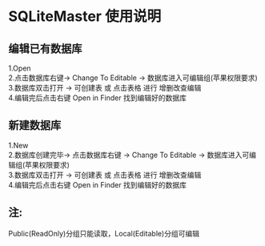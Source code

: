 # SQLiteMaster 使用说明

## 编辑已有数据库

1.Open   
2.点击数据库右键-> Change To Editable -> 数据库进入可编辑组(苹果权限要求)  
3.数据库双击打开 -> 可创建表 或 点击表格 进行 增删改查编辑   
4.编辑完后点击右键 Open in Finder 找到编辑好的数据库  


## 新建数据库

1.New  
2.数据库创建完毕-> 点击数据库右键 -> Change To Editable -> 数据库进入可编辑组(苹果权限要求)  
3.数据库双击打开 -> 可创建表 或 点击表格 进行 增删改查编辑   
4.编辑完后点击右键 Open in Finder 找到编辑好的数据库  



## 注:
Public(ReadOnly)分组只能读取，Local(Editable)分组可编辑   
